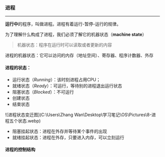 ### 进程

***

**运行中**的程序，叫做进程。进程有着运行-暂停-运行的规律。

为了理解什么构成了进程，我们必须了解它的机器状态（**machine state**）

> 机器状态：程序在运行时可以读取或者更新的内容

进程的机器状态：它可以访问的内存（地址空间）、寄存器、程序计数器、外存

#### 进程的状态：

* 运行状态（*Running*）：该时刻进程占用CPU；
* 就绪状态（*Ready*）：可运行，等待别的进程退出运行状态
* 阻塞状态（*Blocked*）：不可运行
* 创建状态
* 结束状态

![进程状态变迁图](C:\Users\Zhang Wan\Desktop\学习笔记\OS\Pictures\8-进程五个状态.webp)

* 阻塞挂起状态：进程在外存并等待某个事件的出现
* 就绪挂起状态：进程在外存，只要进入内存，可以立刻运行



#### 进程的控制结构

